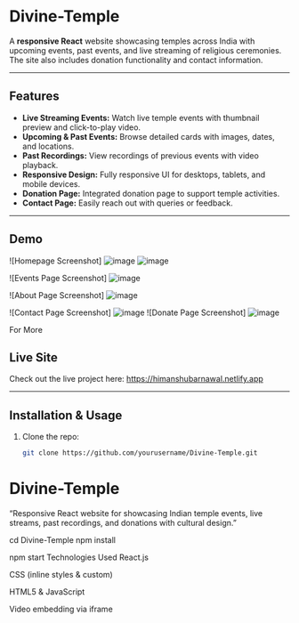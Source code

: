 # Divine-Temple

A **responsive React** website showcasing temples across India with upcoming events, past events, and live streaming of religious ceremonies. The site also includes donation functionality and contact information.

---

## Features

- **Live Streaming Events:** Watch live temple events with thumbnail preview and click-to-play video.
- **Upcoming & Past Events:** Browse detailed cards with images, dates, and locations.
- **Past Recordings:** View recordings of previous events with video playback.
- **Responsive Design:** Fully responsive UI for desktops, tablets, and mobile devices.
- **Donation Page:** Integrated donation page to support temple activities.
- **Contact Page:** Easily reach out with queries or feedback.

---

## Demo

![Homepage Screenshot]
![image](https://github.com/user-attachments/assets/d4ef2f57-4fad-4c91-981e-c460a19d98ca)
![image](https://github.com/user-attachments/assets/4cd9f413-334c-4b22-891b-aceffa497bf5)

![Events Page Screenshot]
![image](https://github.com/user-attachments/assets/ee54d67d-0c10-46aa-b508-9eddf0782dbe)




![About Page Screenshot]
![image](https://github.com/user-attachments/assets/bb35d52e-25e4-4699-a248-d231416eea93)


![Contact Page Screenshot]
![image](https://github.com/user-attachments/assets/9d6e4313-8688-4e07-bd77-30638671e9e4)
![Donate Page Screenshot]
![image](https://github.com/user-attachments/assets/ffec2b38-d035-4338-a815-e39e3f0c8c96)

For More
## Live Site

Check out the live project here: https://himanshubarnawal.netlify.app

---

## Installation & Usage

1. Clone the repo:  
   ```bash
   git clone https://github.com/yourusername/Divine-Temple.git
# Divine-Temple
“Responsive React website for showcasing Indian temple events, live streams, past recordings, and donations with cultural design.”

cd Divine-Temple
npm install

npm start
Technologies Used
React.js

CSS (inline styles & custom)

HTML5 & JavaScript

Video embedding via iframe
